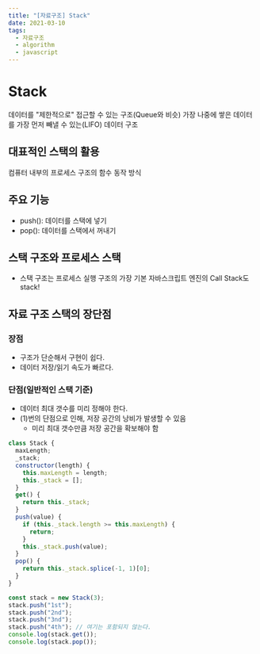 ```yaml
---
title: "[자료구조] Stack"
date: 2021-03-10
tags:
  - 자료구조
  - algorithm
  - javascript
---
```


# Stack

데이터를 "제한적으로" 접근할 수 있는 구조(Queue와 비슷)
가장 나중에 쌓은 데이터를 가장 먼저 빼낼 수 있는(LIFO) 데이터 구조

## 대표적인 스택의 활용

컴퓨터 내부의 프로세스 구조의 함수 동작 방식

## 주요 기능

- push(): 데이터를 스택에 넣기
- pop(): 데이터를 스택에서 꺼내기

## 스택 구조와 프로세스 스택

- 스택 구조는 프로세스 실행 구조의 가장 기본
  자바스크립트 엔진의 Call Stack도 stack!

## 자료 구조 스택의 장단점

### 장점

- 구조가 단순해서 구현이 쉽다.
- 데이터 저장/읽기 속도가 빠르다.

### 단점(일반적인 스택 기준)

- 데이터 최대 갯수를 미리 정해야 한다.
- (1)번의 단점으로 인해, 저장 공간의 낭비가 발생할 수 있음
  - 미리 최대 갯수만큼 저장 공간을 확보해야 함

```javascript
class Stack {
  maxLength;
  _stack;
  constructor(length) {
    this.maxLength = length;
    this._stack = [];
  }
  get() {
    return this._stack;
  }
  push(value) {
    if (this._stack.length >= this.maxLength) {
      return;
    }
    this._stack.push(value);
  }
  pop() {
    return this._stack.splice(-1, 1)[0];
  }
}

const stack = new Stack(3);
stack.push("1st");
stack.push("2nd");
stack.push("3nd");
stack.push("4th"); // 여기는 포함되지 않는다.
console.log(stack.get());
console.log(stack.pop());
```
